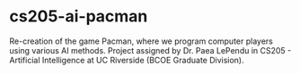 # cs205-ai-pacman
Re-creation of the game Pacman, where we program computer players using various AI methods. Project assigned by Dr. Paea LePendu in CS205 - Artificial Intelligence at UC Riverside (BCOE Graduate Division).
